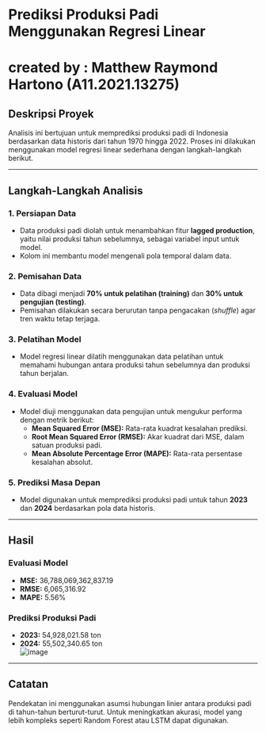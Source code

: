 # Prediksi Produksi Padi Menggunakan Regresi Linear

# created by : Matthew Raymond Hartono (A11.2021.13275)

## Deskripsi Proyek
Analisis ini bertujuan untuk memprediksi produksi padi di Indonesia berdasarkan data historis dari tahun 1970 hingga 2022. Proses ini dilakukan menggunakan model regresi linear sederhana dengan langkah-langkah berikut.

---

## Langkah-Langkah Analisis
### 1. Persiapan Data
- Data produksi padi diolah untuk menambahkan fitur **lagged production**, yaitu nilai produksi tahun sebelumnya, sebagai variabel input untuk model.
- Kolom ini membantu model mengenali pola temporal dalam data.

### 2. Pemisahan Data
- Data dibagi menjadi **70% untuk pelatihan (training)** dan **30% untuk pengujian (testing)**.
- Pemisahan dilakukan secara berurutan tanpa pengacakan (*shuffle*) agar tren waktu tetap terjaga.

### 3. Pelatihan Model
- Model regresi linear dilatih menggunakan data pelatihan untuk memahami hubungan antara produksi tahun sebelumnya dan produksi tahun berjalan.

### 4. Evaluasi Model
- Model diuji menggunakan data pengujian untuk mengukur performa dengan metrik berikut:
  - **Mean Squared Error (MSE):** Rata-rata kuadrat kesalahan prediksi.
  - **Root Mean Squared Error (RMSE):** Akar kuadrat dari MSE, dalam satuan produksi padi.
  - **Mean Absolute Percentage Error (MAPE):** Rata-rata persentase kesalahan absolut.

### 5. Prediksi Masa Depan
- Model digunakan untuk memprediksi produksi padi untuk tahun **2023** dan **2024** berdasarkan pola data historis.

---

## Hasil
### Evaluasi Model
- **MSE:** 36,788,069,362,837.19  
- **RMSE:** 6,065,316.92  
- **MAPE:** 5.56%  

### Prediksi Produksi Padi
- **2023:** 54,928,021.58 ton  
- **2024:** 55,502,340.65 ton  
![image](https://github.com/user-attachments/assets/fbb3ff5f-29ff-4e4e-9057-ce141e4e0ceb)


---

## Catatan
Pendekatan ini menggunakan asumsi hubungan linier antara produksi padi di tahun-tahun berturut-turut. Untuk meningkatkan akurasi, model yang lebih kompleks seperti Random Forest atau LSTM dapat digunakan.
